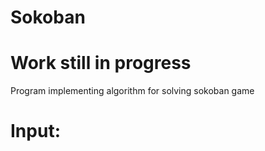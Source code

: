 # Sokoban
# Work still in progress 

Program implementing algorithm for solving sokoban game


# Input:
